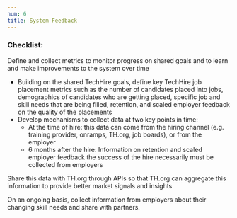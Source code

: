 ```yaml
---
num: 6
title: System Feedback
---
```


### Checklist:

<p class="expander" data-expander-target="#metrics6">
  Define and collect metrics to monitor progress on shared goals and to learn and make improvements to the system over time
</p>
<ul id="metrics6">
  <li>Building on the shared TechHire goals, define key TechHire job placement metrics such as the number of candidates placed into jobs, demographics of candidates who are getting placed, specific job and skill needs that are being filled, retention, and scaled employer feedback on the quality of the placements</li>
  <li>Develop mechanisms to collect data at two key points in time:
    <ul>
      <li>At the time of hire: this data can come from the hiring channel (e.g. training provider, onramps, TH.org, job boards), or from the employer</li>
      <li>6 months after the hire: Information on retention and scaled employer feedback the success of the hire necessarily must be collected from employers</li>
    </ul>
  </li>
</ul>

<p class="checked">
  Share this data with TH.org through APIs so that TH.org can aggregate this information to provide better market signals and insights
</p>

<p class="checked">
  On an ongoing basis, collect information from employers about their changing skill needs and share with partners.
</p>
